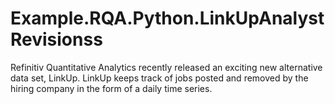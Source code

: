 # Example.RQA.Python.LinkUpAnalystRevisionss
Refinitiv Quantitative Analytics recently released an exciting new alternative data set, LinkUp. LinkUp keeps track of jobs posted and removed by the hiring company in the form of a daily time series.
